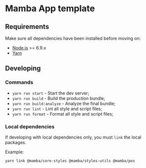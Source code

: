 # Mamba App template

## Requirements

Make sure all dependencies have been installed before moving on:

* [Node.js](http://nodejs.org/) >= 6.9.x
* [Yarn](https://yarnpkg.com/en/docs/install)

## Developing

### Commands

* `yarn run start` - Start the dev server;
* `yarn run build` - Build the production bundle;
* `yarn run build:analyze` - Analyze the final bundle;
* `yarn run lint` - Lint all style and script files;
* `yarn run format` - Format all style and script files;

### Local dependencies

If developing with local dependencies only, you must `link` the local packages.

Example:

```shell
yarn link @mamba/core-styles @mamba/styles-utils @mamba/pos
```
